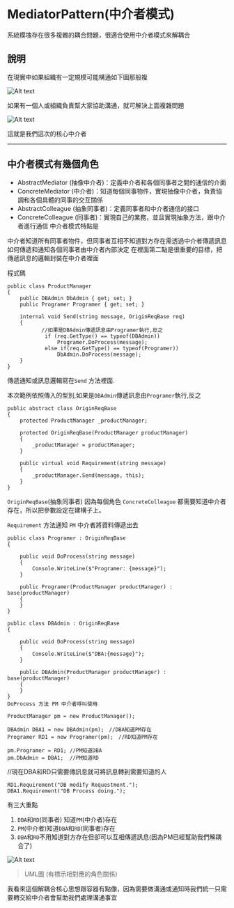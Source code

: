 # MediatorPattern(中介者模式)

系統模塊存在很多複雜的耦合問題，很適合使用中介者模式來解耦合

## 說明

在現實中如果組織有一定規模可能構通如下圖那般複

![Alt text](https://dotblogsfile.blob.core.windows.net/user/%E4%B9%9D%E6%A1%83/f718d961-2f8b-46ac-a2f7-b95af802f23a/1549790323_53498.png "Optional title")


如果有一個人或組織負責幫大家協助溝通，就可解決上面複雜問題

![Alt text](https://dotblogsfile.blob.core.windows.net/user/%E4%B9%9D%E6%A1%83/f718d961-2f8b-46ac-a2f7-b95af802f23a/1549790493_52417.png "Optional title")


這就是我們這次的核心中介者

-----

## 中介者模式有幾個角色

* AbstractMediator (抽像中介者)：定義中介者和各個同事者之間的通信的介面
* ConcreteMediator (中介者)：知道每個同事物件，實現抽像中介者，負責協調和各個具體的同事的交互關係
* AbstractColleague (抽象同事者)：定義同事者和中介者通信的接口
* ConcreteColleague (同事者)：實現自己的業務，並且實現抽象方法，跟中介者進行通信
中介者模式特點是

中介者知道所有同事者物件，但同事者互相不知道對方存在需透過中介者傳遞訊息
如何傳遞和通知各個同事者由中介者內部決定
在裡面第二點是很重要的目標，把傳遞訊息的邏輯封裝在中介者裡面

程式碼

    public class ProductManager
    {
        public DBAdmin DbAdmin { get; set; }
        public Programer Programer { get; set; }

        internal void Send(string message, OriginReqBase req)
        {
    　　　　　　 //如果是DBAdmin傳遞訊息由Programer執行,反之
                if (req.GetType() == typeof(DBAdmin))
                    Programer.DoProcess(message);
                else if(req.GetType() == typeof(Programer))
                    DbAdmin.DoProcess(message);
        }
    }

 傳遞通知或訊息邏輯寫在`Send` 方法裡面.

本次範例依照傳入的型別,如果是`DBAdmin`傳遞訊息由`Programer`執行,反之

    public abstract class OriginReqBase
    {
        protected ProductManager _productManager;

        protected OriginReqBase(ProductManager productManager)
        {
            _productManager = productManager;
        }

        public virtual void Requirement(string message)
        {
            _productManager.Send(message, this);
        }
    }

`OriginReqBase`(抽象同事者) 因為每個角色 `ConcreteColleague` 都需要知道中介者存在，所以把參數設定在建構子上。

`Requirement` 方法通知 `PM` 中介者將資料傳遞出去

    public class Programer : OriginReqBase
    {

        public void DoProcess(string message)
        {
            Console.WriteLine($"Programer: {message}");
        }

        public Programer(ProductManager productManager) : base(productManager)
        {
        }
    }

    public class DBAdmin : OriginReqBase
    {

        public void DoProcess(string message)
        {
            Console.WriteLine($"DBA:{message}");
        }

        public DBAdmin(ProductManager productManager) : base(productManager)
        {
        }
    }
    DoProcess 方法 PM 中介者呼叫使用

    ProductManager pm = new ProductManager();

    DBAdmin DBA1 = new DBAdmin(pm);　//DBA知道PM存在
    Programer RD1 = new Programer(pm);　//RD知道PM存在

    pm.Programer = RD1; //PM知道DBA
    pm.DbAdmin = DBA1;  //PM知道RD

//現在DBA和RD只需要傳訊息就可將訊息轉到需要知道的人

    RD1.Requirement("DB modify Requestment.");
    DBA1.Requirement("DB Process doing.");

有三大重點

1. `DBA`和`RD`(同事者) 知道`PM`(中介者)存在
2. `PM`(中介者)知道`DBA`和`RD`(同事者)存在
3. `DBA`和`RD`不用知道對方存在但卻可以互相傳遞訊息(因為PM已經幫助我們解耦合了)

![Alt text](https://az787680.vo.msecnd.net/user/%E4%B9%9D%E6%A1%83/f718d961-2f8b-46ac-a2f7-b95af802f23a/1549792143_37531.png "Optional title")

> UML圖 (有標示相對應的角色關係)

我看來這個解耦合核心思想跟容器有點像，因為需要做溝通或通知時我們統一只需要轉交給中介者會幫助我們處理溝通事宜
